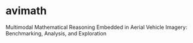 # avimath
Multimodal Mathematical Reasoning Embedded in Aerial Vehicle Imagery: Benchmarking, Analysis, and Exploration
